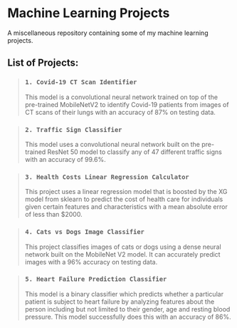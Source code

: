 # Machine Learning Projects
A miscellaneous repository containing some of my machine learning projects.

## List of Projects:

> ### `1. Covid-19 CT Scan Identifier`
> 
> This model is a convolutional neural network trained on top of the pre-trained MobileNetV2 to identify Covid-19 patients from images of CT scans of their lungs with an accuracy of 87% on testing data.

> ### `2. Traffic Sign Classifier`
> 
> This model uses a convolutional neural network built on the pre-trained ResNet 50 model to classify any of 47 different traffic signs with an accuracy of 99.6%.

> ### `3. Health Costs Linear Regression Calculator`
> 
> This project uses a linear regression model that is boosted by the XG model from sklearn to predict the cost of health care for individuals given certain features and characteristics with a mean absolute error of less than $2000.

> ### `4. Cats vs Dogs Image Classifier`
> 
> This project classifies images of cats or dogs using a dense neural network built on the MobileNet V2 model. It can accurately predict images with a 96% accuracy on testing data.

> ### `5. Heart Failure Prediction Classifier`
> 
> This model is a binary classifier which predicts whether a particular patient is subject to heart failure by analyzing features about the person including but not limited to their gender, age and resting blood pressure. This model successfully does this with an accuracy of 86%.

